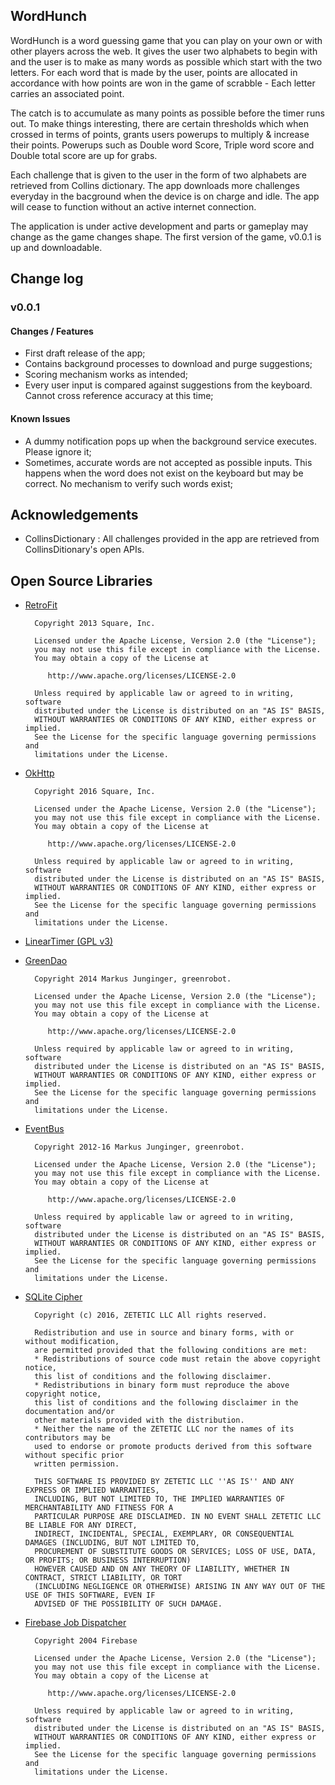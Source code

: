 ## WordHunch ##

WordHunch is a word guessing game that you can play on your own or with other players across the web. It gives the user two alphabets to begin with and the user is to make as many words as possible which start with the two letters. For each word that is made by the user, points are allocated in accordance with how points are won in the game of scrabble - Each letter carries an associated point.

The catch is to accumulate as many points as possible before the timer runs out. To make things interesting, there are certain thresholds which when crossed in terms of points, grants users powerups to multiply & increase their points. Powerups such as Double word Score, Triple word score and Double total score are up for grabs. 

Each challenge that is given to the user in the form of two alphabets are retrieved from Collins dictionary. The app downloads more challenges everyday in the bacground when the device is on charge and idle. The app will cease to function without an active internet connection.

The application is under active development and parts or gameplay may change as the game changes shape. The first version of the game, v0.0.1 is up and downloadable.

## Change log ##

### v0.0.1 ###
#### Changes / Features ####
* First draft release of the app;
* Contains background processes to download and purge suggestions;
* Scoring mechanism works as intended;
* Every user input is compared against suggestions from the keyboard. Cannot cross reference accuracy at this time;

#### Known Issues ###
* A dummy notification pops up when the background service executes. Please ignore it;
* Sometimes, accurate words are not accepted as possible inputs. This happens when the word does not exist on the keyboard but may be correct. No mechanism to verify such words exist;

## Acknowledgements ##

* CollinsDictionary : All challenges provided in the app are retrieved from CollinsDitionary's open APIs.

## Open Source Libraries ##
* [RetroFit](https://github.com/square/retrofit)

        Copyright 2013 Square, Inc.

        Licensed under the Apache License, Version 2.0 (the "License");
        you may not use this file except in compliance with the License.
        You may obtain a copy of the License at

           http://www.apache.org/licenses/LICENSE-2.0

        Unless required by applicable law or agreed to in writing, software
        distributed under the License is distributed on an "AS IS" BASIS,
        WITHOUT WARRANTIES OR CONDITIONS OF ANY KIND, either express or implied.
        See the License for the specific language governing permissions and
        limitations under the License.
        
* [OkHttp](https://github.com/square/okhttp)

        Copyright 2016 Square, Inc.

        Licensed under the Apache License, Version 2.0 (the "License");
        you may not use this file except in compliance with the License.
        You may obtain a copy of the License at

           http://www.apache.org/licenses/LICENSE-2.0

        Unless required by applicable law or agreed to in writing, software
        distributed under the License is distributed on an "AS IS" BASIS,
        WITHOUT WARRANTIES OR CONDITIONS OF ANY KIND, either express or implied.
        See the License for the specific language governing permissions and
        limitations under the License.

* [LinearTimer (GPL v3)](https://github.com/krtkush/LinearTimer)
* [GreenDao](https://github.com/greenrobot/greenDAO)

        Copyright 2014 Markus Junginger, greenrobot.

        Licensed under the Apache License, Version 2.0 (the "License");
        you may not use this file except in compliance with the License.
        You may obtain a copy of the License at

           http://www.apache.org/licenses/LICENSE-2.0

        Unless required by applicable law or agreed to in writing, software
        distributed under the License is distributed on an "AS IS" BASIS,
        WITHOUT WARRANTIES OR CONDITIONS OF ANY KIND, either express or implied.
        See the License for the specific language governing permissions and
        limitations under the License.
        
* [EventBus](https://github.com/greenrobot/EventBus)

        Copyright 2012-16 Markus Junginger, greenrobot.

        Licensed under the Apache License, Version 2.0 (the "License");
        you may not use this file except in compliance with the License.
        You may obtain a copy of the License at

           http://www.apache.org/licenses/LICENSE-2.0

        Unless required by applicable law or agreed to in writing, software
        distributed under the License is distributed on an "AS IS" BASIS,
        WITHOUT WARRANTIES OR CONDITIONS OF ANY KIND, either express or implied.
        See the License for the specific language governing permissions and
        limitations under the License.

* [SQLite Cipher](https://github.com/sqlcipher/sqlcipher)

        Copyright (c) 2016, ZETETIC LLC All rights reserved.

        Redistribution and use in source and binary forms, with or without modification, 
        are permitted provided that the following conditions are met: 
        * Redistributions of source code must retain the above copyright notice,
        this list of conditions and the following disclaimer. 
        * Redistributions in binary form must reproduce the above copyright notice, 
        this list of conditions and the following disclaimer in the documentation and/or
        other materials provided with the distribution. 
        * Neither the name of the ZETETIC LLC nor the names of its contributors may be 
        used to endorse or promote products derived from this software without specific prior 
        written permission.

        THIS SOFTWARE IS PROVIDED BY ZETETIC LLC ''AS IS'' AND ANY EXPRESS OR IMPLIED WARRANTIES,
        INCLUDING, BUT NOT LIMITED TO, THE IMPLIED WARRANTIES OF MERCHANTABILITY AND FITNESS FOR A
        PARTICULAR PURPOSE ARE DISCLAIMED. IN NO EVENT SHALL ZETETIC LLC BE LIABLE FOR ANY DIRECT,
        INDIRECT, INCIDENTAL, SPECIAL, EXEMPLARY, OR CONSEQUENTIAL DAMAGES (INCLUDING, BUT NOT LIMITED TO,
        PROCUREMENT OF SUBSTITUTE GOODS OR SERVICES; LOSS OF USE, DATA, OR PROFITS; OR BUSINESS INTERRUPTION)
        HOWEVER CAUSED AND ON ANY THEORY OF LIABILITY, WHETHER IN CONTRACT, STRICT LIABILITY, OR TORT
        (INCLUDING NEGLIGENCE OR OTHERWISE) ARISING IN ANY WAY OUT OF THE USE OF THIS SOFTWARE, EVEN IF 
        ADVISED OF THE POSSIBILITY OF SUCH DAMAGE.
        
* [Firebase Job Dispatcher](https://github.com/firebase/firebase-jobdispatcher-android)

        Copyright 2004 Firebase

        Licensed under the Apache License, Version 2.0 (the "License");
        you may not use this file except in compliance with the License.
        You may obtain a copy of the License at

           http://www.apache.org/licenses/LICENSE-2.0

        Unless required by applicable law or agreed to in writing, software
        distributed under the License is distributed on an "AS IS" BASIS,
        WITHOUT WARRANTIES OR CONDITIONS OF ANY KIND, either express or implied.
        See the License for the specific language governing permissions and
        limitations under the License.
